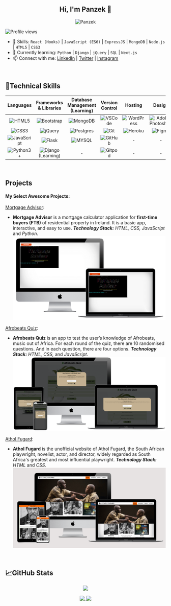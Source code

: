 
<h2 align="center">Hi, I'm Panzek 👋</h2>

<p align="center">
  <img width="1400" src="http://xclusive.ng/wp-content/uploads/2022/02/githubimage1.jpg" alt="Panzek">
</p>

![Profile views](https://gpvc.arturio.dev/panzek)  
- 💬 Skills: `React (Hooks)` | `JavaScript (ES6)` | `ExpressJS` | `MongoDB` | `Node.js` | `HTML5` | `CSS3`    
- 🌱 Currently learning: `Python` | `Django` | `jQuery` | `SQL` | `Next.js` 
- 📫 Connect with me: [LinkedIn](https://www.linkedin.com/in/panzek/) | [Twitter](https://twitter.com/iPanzek) | [Instagram](https://www.instagram.com/panzek/)

&nbsp;  
## 💼**Technical Skills**
| **Languages**  | **Frameworks & Libraries** | **Database Management (Learning)** | **Version Control** | **Hosting** | **Design** |
| :-------------: | :-------------: | :-------------: | :-------------: | :-------------: | :-------------: |
| ![HTML5](https://img.shields.io/badge/HTML5%20-%23E34F26.svg?&style=for-the-badge&logo=HTML5&logoColor=FFFFFF)  | ![Bootstrap](https://img.shields.io/badge/bootstrap-%23563D7C.svg?style=for-the-badge&logo=bootstrap&logoColor=white)  | ![MongoDB](https://img.shields.io/badge/MongoDB%20-%233F2E1E.svg?&style=for-the-badge&logo=MongoDB&logoColor=47A248)  | ![VSCode](https://img.shields.io/badge/VSCode%20-%232B2B30.svg?&style=for-the-badge&logo=Visual%20Studio%20Code&logoColor=007ACC)  | ![WordPress](https://img.shields.io/badge/WordPress-%23117AC9.svg?style=for-the-badge&logo=WordPress&logoColor=white)  | ![Adobe Photoshop](https://img.shields.io/badge/Adobe%20Photoshop%20-%23001C25.svg?&style=for-the-badge&logo=Adobe%20Photoshop&logoColor=00C3F8)  |
| ![CSS3](https://img.shields.io/badge/CSS3%20-%231572B6.svg?&style=for-the-badge&logo=CSS3&logoColor=FFFFFF)  | ![jQuery](https://img.shields.io/badge/jquery-%230769AD.svg?style=for-the-badge&logo=jquery&logoColor=white)  | ![Postgres](https://img.shields.io/badge/postgres-%23316192.svg?style=for-the-badge&logo=postgresql&logoColor=white)  | ![Git](https://img.shields.io/badge/Git%20-%23302F2F.svg?&style=for-the-badge&logo=Git&logoColor=F05032)  | ![Heroku](https://img.shields.io/badge/Heroku%20-%23430098.svg?&style=for-the-badge&logo=Heroku&logoColor=FFFFFF)  | ![Figma](https://img.shields.io/badge/Figma%20-%23251200.svg?&style=for-the-badge&logo=Balsamiq&logoColor=F87900)  |
| ![JavaScript](https://img.shields.io/badge/JavaScript%20-%23323330.svg?&style=for-the-badge&logo=JavaScript&logoColor=23F7DF1E)  | ![Flask](https://img.shields.io/badge/flask-%23000.svg?style=for-the-badge&logo=flask&logoColor=white) | ![MYSQL](https://img.shields.io/badge/MySQL-00000F?style=for-the-badge&logo=mysql&logoColor=white)  | ![GitHub](https://img.shields.io/badge/GitHub%20-%23181717.svg?&style=for-the-badge&logo=GitHub&logoColor=FFFFFF)  | -  | -  |
| ![Python3+](https://img.shields.io/badge/Python%20-%23004D7A.svg?&style=for-the-badge&logo=python3&logoColor=ffdd54)  | ![Django](https://img.shields.io/badge/django-%23092E20.svg?style=for-the-badge&logo=django&logoColor=white) (Learning) | -  | ![Gitpod](https://img.shields.io/badge/Gitpod%20-%231D1D1D.svg?&style=for-the-badge&logo=Gitpod&logoColor=FFFFFFF)  | -  | -  |

&nbsp;
## **Projects**
#### **My Select Awesome Projects:**
[Mortgage Advisor](https://mortgage-advisor.herokuapp.com/):
- **Mortgage Advisor** is a mortgage calculator application for **first-time buyers (FTB)** of residential property in Ireland. It is a basic app, interactive, and easy to use. ***Technology Stack:*** *HTML, CSS, JavaScript* and *Python*. ![Mortgage Advisor](https://github.com/panzek/portfolio3-mortgage-advisor/blob/main/doc/images/mortgage-advisor-mockup.png)

[Afrobeats Quiz](https://panzek.github.io/portfolio2-afrobeats-quiz/):
- **Afrobeats Quiz** is an app to test the user’s knowledge of Afrobeats, music out of Africa. For each round of the quiz, there are 10 randomised questions. And in  each question, there are four options. ***Technology Stack:*** *HTML, CSS,* and *JavaScript*. ![Afrobeats Quiz](https://github.com/panzek/portfolio2-afrobeats-quiz/blob/main/doc/images/afrobeats-mockup.png)

[Athol Fugard](https://panzek.github.io/portfolio1-athol-fugard/):
- **Athol Fugard** is the unofficial website of Athol Fugard, the South African playwright, novelist, actor, and director, widely regarded as South Africa's greatest and most influential playwright. ***Technology Stack:*** *HTML* and *CSS*. ![Athol Fugard](https://github.com/panzek/portfolio1-athol-fugard/blob/main/doc/images/fugard-website-mockup.png)

&nbsp; 
## 📈**GitHub Stats**
<p align="center">
<a href="https://github.com/ipanzek/github-streak-stats">
  <img align="center" src="https://github-readme-streak-stats.herokuapp.com/?user=Panzek" />
</a>
</p>

<p align="center">
<a href="https://github.com/panzek/github-readme-stats">
  <img align="center" src="https://github-readme-stats.vercel.app/api?username=panzek&show_icons=true&theme=radical" />
</a>
<a href="https://github.com/panzek/github-readme-stats">
  <img align="center" src="https://github-readme-stats.vercel.app/api/top-langs/?username=panzek&layout=compact)](https://github.com/panzek/github-readme-stats" />
</a>
</p>








